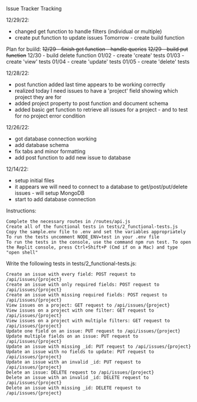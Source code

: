 Issue Tracker
Tracking

12/29/22:
- changed get function to handle filters (individual or multiple) 
- create put function to update issues
Tomorrow - create build function

Plan for buiild:
~~12/29 - finish get function - handle queries~~
~~12/29 - build put function~~
12/30 - build delete function
01/02 - create 'create' tests
01/03 - create 'view' tests
01/04 - create 'update' tests
01/05 - create 'delete' tests

12/28/22:
- post function added last time appears to be working correctly
- realized today I need issues to have a 'project' field showing which project they are for
- added project property to post function and document schema
- added basic get function to retrieve all issues for a project - and to test for no project error condition

12/26/22:
- got database connection working
- add database schema
- fix tabs and minor formatting
- add post function to add new issue to database

12/14/22:
- setup initial files
- it appears we will need to connect to a database to get/post/put/delete issues - will setup MongoDB
- start to add database connection

Instructions:

    Complete the necessary routes in /routes/api.js
    Create all of the functional tests in tests/2_functional-tests.js
    Copy the sample.env file to .env and set the variables appropriately
    To run the tests uncomment NODE_ENV=test in your .env file
    To run the tests in the console, use the command npm run test. To open the Replit console, press Ctrl+Shift+P (Cmd if on a Mac) and type "open shell"

Write the following tests in tests/2_functional-tests.js:

    Create an issue with every field: POST request to /api/issues/{project}
    Create an issue with only required fields: POST request to /api/issues/{project}
    Create an issue with missing required fields: POST request to /api/issues/{project}
    View issues on a project: GET request to /api/issues/{project}
    View issues on a project with one filter: GET request to /api/issues/{project}
    View issues on a project with multiple filters: GET request to /api/issues/{project}
    Update one field on an issue: PUT request to /api/issues/{project}
    Update multiple fields on an issue: PUT request to /api/issues/{project}
    Update an issue with missing _id: PUT request to /api/issues/{project}
    Update an issue with no fields to update: PUT request to /api/issues/{project}
    Update an issue with an invalid _id: PUT request to /api/issues/{project}
    Delete an issue: DELETE request to /api/issues/{project}
    Delete an issue with an invalid _id: DELETE request to /api/issues/{project}
    Delete an issue with missing _id: DELETE request to /api/issues/{project}


